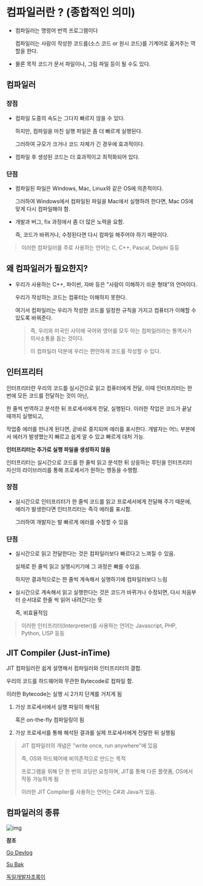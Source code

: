 # 컴파일러란 ? (종합적인 의미)

- 컴파일러는 명령어 번역 프로그램이다

  컴파일러는 사람이 작성한 코드를(소스 코드 or 원시 코드)를 기계어로 옮겨주는 역할을 한다.

- 물론 목적 코드가 문서 파일이나, 그림 파일 등이 될 수도 있다.



## 컴파일러



### 장점

- 컴파일 도중의 속도는 그다지 빠르지 않을 수 있다.

  하지만, 컴파일을 마친 실행 파일은 좀 더 빠르게 실행된다.

  그러하여 규모가 크거나 코드 자체가 긴 경우에 효과적이다.

- 컴파일 후 생성된 코드는 더 효과적이고 최적화되어 있다.

### 단점

- 컴파일된 파일은 Windows, Mac, Linux와 같은 OS에 의존적이다.

  그러하여 Windows에서 컴파일된 파일을 Mac에서 실행하려 한다면, Mac OS에 맞게 다시 컴파일해야 함.

- 개발과 버그, fix 과정에서 좀 더 많은 노력을 요함.

  즉, 코드가 바뀌거나, 수정된다면 다시 컴파일 해주어야 하기 때문이다.

> 이러한 컴파일러를 주로 사용하는 언어는 C, C++, Pascal, Delphi 등등



## 왜 컴파일러가 필요한지?

- 우리가 사용하는 C++, 파이썬, 자바 등은 "사람이 이해하기 쉬운 형태"의 언어이다.

  우리가 작성하는 코드는 컴퓨터는 이해하지 못한다.

  여기서 컴파일러는 우리가 작성한 코드를 일정한 규칙을 가지고 컴퓨터가 이해할 수 있도록 바꿔준다.

  > 즉, 우리와 미국인 사이에 국어와 영어를 모두 아는 컴파일러라는 통역사가 의사소통을 돕는 것이다.
  >
  > 이 컴파일러 덕분에 우리는 편안하게 코드를 작성할 수 있다.



## 인터프리터

인터프리터란 우리의 코드를 실시간으로 읽고 컴퓨터에게 전달, 이때 인터프리터는 한 번에 모든 코드를 전달하는 것이 아닌,

한 줄씩 번역하고 분석한 뒤 프로세서에게 전달, 실행된다. 이러한 작업은 코드가 끝날 때까지 실행되고,

작업중 에러를 만나게 된다면, 곧바로 중지되며 에러를 표시한다. 개발자는 어느 부분에서 에러가 발생했는지 빠르고 쉽게 알 수 있고 빠르게 대처 가능.

**인터프리터는 추가로 실행 파일을 생성하지 않음**

인터프리터는 실시간으로 코드를 한 줄씩 읽고 분석한 뒤 상응하는 루틴을 인터프리터 자신의 라이브러리를 통해 프로세서가 원하는 행동을 수행함.



### 장점

- 실시간으로 인터프리터가 한 줄씩 코드를 읽고 프로세서에게 전달해 주기 때문에, 에러가 발생한다면 인터프리터는 즉각 에러를 표시함.

  그러하여 개발자는 발 빠르게 에러를 수정할 수 있음

### 단점

- 실시간으로 읽고 전달한다는 것은 컴파일러보다 빠르다고 느껴질 수 있음.

  실제로 한 줄씩 읽고 실행시키기에 그 과정은 빠를 수있음.

  하지만 결과적으로는 한 줄씩 계속해서 실행하기에 컴파일러보다 느림

- 실시간으로 계속해서 읽고 실행한다는 것은 코드가 바뀌거나 수정되면, 다시 처음부터 순서대로 한줄 씩 읽어 내려간다는 뜻

  즉, 비효율적임

> 이러한 인터프리터(Interpreter)를 사용하는 언어는 Javascript, PHP, Python, LISP 등등



## JIT Compiler (Just-inTime)

JIT 컴파일러란 쉽게 설명해서 컴파일러와 인터프리터의 결합.

우리의 코드를 하드웨어와 무관한 Bytecode로 컴파일 함.

이러한 Bytecode는 실행 시 2가지 단계를 거치게 됨

1. 가상 프로세서에서 실행 파일이 해석됨

   혹은 on-the-fly 컴파일링이 됨

2. 가상 프로세서를 통해 해석된 결과를 실제 프로세서에게 전달한 뒤 실행됨

> JIT 컴파일러의 개념은 "write once, run anywhere"에 있음
>
> 즉, OS와 하드웨어에 비의존적으로 만드는 목적
>
> 프로그램을 위해 단 한 번의 코딩만 요청하며, JIT를 통해 다른 플랫폼, OS에서 작동 가능하게 됨
>
> 이러한 JIT Compiler를 사용하는 언어는 C#과 Java가 있음.



## 컴파일러의 종류

![img](https://miro.medium.com/max/593/1*Mc67XYaouCiOfPbL4QR5sQ.png)



**참조**

[Go Devlog](https://gobae.tistory.com/93)

[Su Bak](https://medium.com/@su_bak)

[독일개발자초록이](https://ko-de-dev-green.tistory.com/)